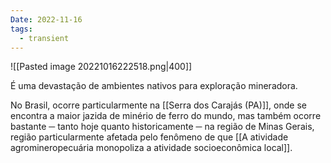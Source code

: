 ```yaml
---
Date: 2022-11-16
tags:
  - transient
---
```

![[Pasted image 20221016222518.png|400]]

É uma devastação de ambientes nativos para exploração mineradora. 

No Brasil, ocorre particularmente na [[Serra dos Carajás (PA)]], onde se encontra a maior jazida de minério de ferro do mundo, mas também ocorre bastante ─ tanto hoje quanto historicamente ─ na região de Minas Gerais, região particularmente afetada pelo fenômeno de que [[A atividade agromineropecuária monopoliza a atividade socioeconômica local]].